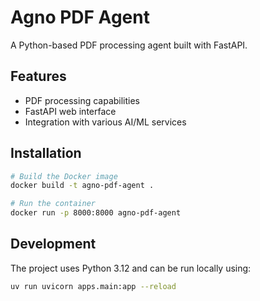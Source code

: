 # Agno PDF Agent

A Python-based PDF processing agent built with FastAPI.

## Features

- PDF processing capabilities
- FastAPI web interface
- Integration with various AI/ML services

## Installation

```bash
# Build the Docker image
docker build -t agno-pdf-agent .

# Run the container
docker run -p 8000:8000 agno-pdf-agent
```

## Development

The project uses Python 3.12 and can be run locally using:

```bash
uv run uvicorn apps.main:app --reload
```

